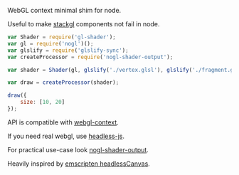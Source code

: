 WebGL context minimal shim for node.

Useful to make [stackgl](https://github.com/stackgl) components not fail in node.

```js
var Shader = require('gl-shader');
var gl = require('nogl')();
var glslify = require('glslify-sync');
var createProcessor = require('nogl-shader-output');

var shader = Shader(gl, glslify('./vertex.glsl'), glslify('./fragment.glsl'));

var draw = createProcessor(shader);

draw({
	size: [10, 20]
});
```

API is compatible with [webgl-context](https://www.npmjs.com/package/webgl-context).

If you need real webgl, use [headless-js](https://github.com/stackgl/headless-gl).

For practical use-case look [nogl-shader-output](https://npmjs.org/package/nogl-shader-output).

Heavily inspired by [emscripten headlessCanvas](https://github.com/kripken/emscripten/blob/master/src/headlessCanvas.js).